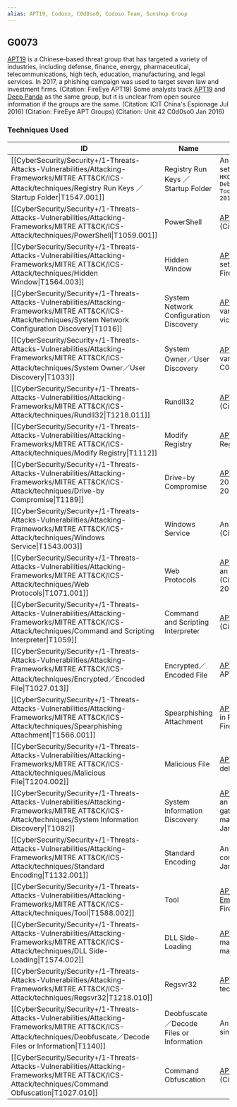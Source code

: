 ```yaml
---
alias: APT19, Codoso, C0d0so0, Codoso Team, Sunshop Group
---
```


## G0073

[APT19](https://attack.mitre.org/groups/G0073) is a Chinese-based threat group that has targeted a variety of industries, including defense, finance, energy, pharmaceutical, telecommunications, high tech, education, manufacturing, and legal services. In 2017, a phishing campaign was used to target seven law and investment firms. (Citation: FireEye APT19) Some analysts track [APT19](https://attack.mitre.org/groups/G0073) and [Deep Panda](https://attack.mitre.org/groups/G0009) as the same group, but it is unclear from open source information if the groups are the same. (Citation: ICIT China's Espionage Jul 2016) (Citation: FireEye APT Groups) (Citation: Unit 42 C0d0so0 Jan 2016)


### Techniques Used

| ID | Name | Use |
| --- | --- | --- |
| [[CyberSecurity/Security+/1-Threats-Attacks-Vulnerabilities/Attacking-Frameworks/MITRE ATT&CK/ICS-Attack/techniques/Registry Run Keys ／ Startup Folder\|T1547.001]] | Registry Run Keys ／ Startup Folder | An [APT19](https://attack.mitre.org/groups/G0073) HTTP malware variant establishes persistence by setting the Registry key <code>HKCU\Software\Microsoft\Windows\CurrentVersion\Run\Windows Debug Tools-%LOCALAPPDATA%\</code>.(Citation: Unit 42 C0d0so0 Jan 2016) |
| [[CyberSecurity/Security+/1-Threats-Attacks-Vulnerabilities/Attacking-Frameworks/MITRE ATT&CK/ICS-Attack/techniques/PowerShell\|T1059.001]] | PowerShell | [APT19](https://attack.mitre.org/groups/G0073) used PowerShell commands to execute payloads.(Citation: FireEye APT19) |
| [[CyberSecurity/Security+/1-Threats-Attacks-Vulnerabilities/Attacking-Frameworks/MITRE ATT&CK/ICS-Attack/techniques/Hidden Window\|T1564.003]] | Hidden Window | [APT19](https://attack.mitre.org/groups/G0073) used <code>-W Hidden</code> to conceal [PowerShell](https://attack.mitre.org/techniques/T1059/001) windows by setting the WindowStyle parameter to hidden. (Citation: FireEye APT19) |
| [[CyberSecurity/Security+/1-Threats-Attacks-Vulnerabilities/Attacking-Frameworks/MITRE ATT&CK/ICS-Attack/techniques/System Network Configuration Discovery\|T1016]] | System Network Configuration Discovery | [APT19](https://attack.mitre.org/groups/G0073) used an HTTP malware variant and a Port 22 malware variant to collect the MAC address and IP address from the victim’s machine.(Citation: Unit 42 C0d0so0 Jan 2016) |
| [[CyberSecurity/Security+/1-Threats-Attacks-Vulnerabilities/Attacking-Frameworks/MITRE ATT&CK/ICS-Attack/techniques/System Owner／User Discovery\|T1033]] | System Owner／User Discovery | [APT19](https://attack.mitre.org/groups/G0073) used an HTTP malware variant and a Port 22 malware variant to collect the victim’s username.(Citation: Unit 42 C0d0so0 Jan 2016) |
| [[CyberSecurity/Security+/1-Threats-Attacks-Vulnerabilities/Attacking-Frameworks/MITRE ATT&CK/ICS-Attack/techniques/Rundll32\|T1218.011]] | Rundll32 | [APT19](https://attack.mitre.org/groups/G0073) configured its payload to inject into the rundll32.exe.(Citation: FireEye APT19) |
| [[CyberSecurity/Security+/1-Threats-Attacks-Vulnerabilities/Attacking-Frameworks/MITRE ATT&CK/ICS-Attack/techniques/Modify Registry\|T1112]] | Modify Registry | [APT19](https://attack.mitre.org/groups/G0073) uses a Port 22 malware variant to modify several Registry keys.(Citation: Unit 42 C0d0so0 Jan 2016) |
| [[CyberSecurity/Security+/1-Threats-Attacks-Vulnerabilities/Attacking-Frameworks/MITRE ATT&CK/ICS-Attack/techniques/Drive-by Compromise\|T1189]] | Drive-by Compromise | [APT19](https://attack.mitre.org/groups/G0073) performed a watering hole attack on forbes.com in 2014 to compromise targets.(Citation: Unit 42 C0d0so0 Jan 2016) |
| [[CyberSecurity/Security+/1-Threats-Attacks-Vulnerabilities/Attacking-Frameworks/MITRE ATT&CK/ICS-Attack/techniques/Windows Service\|T1543.003]] | Windows Service | An [APT19](https://attack.mitre.org/groups/G0073) Port 22 malware variant registers itself as a service.(Citation: Unit 42 C0d0so0 Jan 2016) |
| [[CyberSecurity/Security+/1-Threats-Attacks-Vulnerabilities/Attacking-Frameworks/MITRE ATT&CK/ICS-Attack/techniques/Web Protocols\|T1071.001]] | Web Protocols | [APT19](https://attack.mitre.org/groups/G0073) used HTTP for C2 communications. [APT19](https://attack.mitre.org/groups/G0073) also used an HTTP malware variant to communicate over HTTP for C2.(Citation: FireEye APT19)(Citation: Unit 42 C0d0so0 Jan 2016) |
| [[CyberSecurity/Security+/1-Threats-Attacks-Vulnerabilities/Attacking-Frameworks/MITRE ATT&CK/ICS-Attack/techniques/Command and Scripting Interpreter\|T1059]] | Command and Scripting Interpreter | [APT19](https://attack.mitre.org/groups/G0073) downloaded and launched code within a SCT file.(Citation: FireEye APT19) |
| [[CyberSecurity/Security+/1-Threats-Attacks-Vulnerabilities/Attacking-Frameworks/MITRE ATT&CK/ICS-Attack/techniques/Encrypted／Encoded File\|T1027.013]] | Encrypted／Encoded File | [APT19](https://attack.mitre.org/groups/G0073) used Base64 to obfuscate payloads.(Citation: FireEye APT19) |
| [[CyberSecurity/Security+/1-Threats-Attacks-Vulnerabilities/Attacking-Frameworks/MITRE ATT&CK/ICS-Attack/techniques/Spearphishing Attachment\|T1566.001]] | Spearphishing Attachment | [APT19](https://attack.mitre.org/groups/G0073) sent spearphishing emails with malicious attachments in RTF and XLSM formats to deliver initial exploits.(Citation: FireEye APT19) |
| [[CyberSecurity/Security+/1-Threats-Attacks-Vulnerabilities/Attacking-Frameworks/MITRE ATT&CK/ICS-Attack/techniques/Malicious File\|T1204.002]] | Malicious File | [APT19](https://attack.mitre.org/groups/G0073) attempted to get users to launch malicious attachments delivered via spearphishing emails.(Citation: FireEye APT19) |
| [[CyberSecurity/Security+/1-Threats-Attacks-Vulnerabilities/Attacking-Frameworks/MITRE ATT&CK/ICS-Attack/techniques/System Information Discovery\|T1082]] | System Information Discovery | [APT19](https://attack.mitre.org/groups/G0073) collected system architecture information. [APT19](https://attack.mitre.org/groups/G0073) used an HTTP malware variant and a Port 22 malware variant to gather the hostname and CPU information from the victim’s machine.(Citation: FireEye APT19)(Citation: Unit 42 C0d0so0 Jan 2016) |
| [[CyberSecurity/Security+/1-Threats-Attacks-Vulnerabilities/Attacking-Frameworks/MITRE ATT&CK/ICS-Attack/techniques/Standard Encoding\|T1132.001]] | Standard Encoding | An [APT19](https://attack.mitre.org/groups/G0073) HTTP malware variant used Base64 to encode communications to the C2 server.(Citation: Unit 42 C0d0so0 Jan 2016) |
| [[CyberSecurity/Security+/1-Threats-Attacks-Vulnerabilities/Attacking-Frameworks/MITRE ATT&CK/ICS-Attack/techniques/Tool\|T1588.002]] | Tool | [APT19](https://attack.mitre.org/groups/G0073) has obtained and used publicly-available tools like [Empire](https://attack.mitre.org/software/S0363).(Citation: NCSC Joint Report Public Tools)(Citation: FireEye APT19) |
| [[CyberSecurity/Security+/1-Threats-Attacks-Vulnerabilities/Attacking-Frameworks/MITRE ATT&CK/ICS-Attack/techniques/DLL Side-Loading\|T1574.002]] | DLL Side-Loading | [APT19](https://attack.mitre.org/groups/G0073) launched an HTTP malware variant and a Port 22 malware variant using a legitimate executable that loaded the malicious DLL.(Citation: Unit 42 C0d0so0 Jan 2016) |
| [[CyberSecurity/Security+/1-Threats-Attacks-Vulnerabilities/Attacking-Frameworks/MITRE ATT&CK/ICS-Attack/techniques/Regsvr32\|T1218.010]] | Regsvr32 | [APT19](https://attack.mitre.org/groups/G0073) used Regsvr32 to bypass application control techniques.(Citation: FireEye APT19) |
| [[CyberSecurity/Security+/1-Threats-Attacks-Vulnerabilities/Attacking-Frameworks/MITRE ATT&CK/ICS-Attack/techniques/Deobfuscate／Decode Files or Information\|T1140]] | Deobfuscate／Decode Files or Information | An [APT19](https://attack.mitre.org/groups/G0073) HTTP malware variant decrypts strings using single-byte XOR keys.(Citation: Unit 42 C0d0so0 Jan 2016) |
| [[CyberSecurity/Security+/1-Threats-Attacks-Vulnerabilities/Attacking-Frameworks/MITRE ATT&CK/ICS-Attack/techniques/Command Obfuscation\|T1027.010]] | Command Obfuscation | [APT19](https://attack.mitre.org/groups/G0073) used Base64 to obfuscate executed commands.(Citation: FireEye APT19) |
